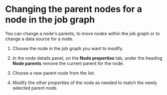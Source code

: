 # Changing the parent nodes for a node in the job graph<a name="edit-job-change-parents"></a>

You can change a node's parents, to move nodes within the job graph or to change a data source for a node\.

1. Choose the node in the job graph you want to modify\.

1. In the node details panel, on the **Node properties** tab, under the heading **Node parents** remove the current parent for the node\.

1. Choose a new parent node from the list\.

1. Modify the other properties of the node as needed to match the newly selected parent node\.